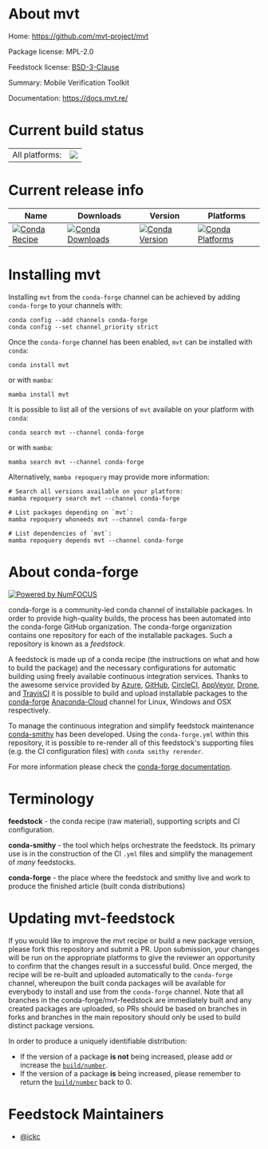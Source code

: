About mvt
=========

Home: https://github.com/mvt-project/mvt

Package license: MPL-2.0

Feedstock license: [BSD-3-Clause](https://github.com/conda-forge/mvt-feedstock/blob/main/LICENSE.txt)

Summary: Mobile Verification Toolkit

Documentation: https://docs.mvt.re/

Current build status
====================


<table><tr><td>All platforms:</td>
    <td>
      <a href="https://dev.azure.com/conda-forge/feedstock-builds/_build/latest?definitionId=14056&branchName=main">
        <img src="https://dev.azure.com/conda-forge/feedstock-builds/_apis/build/status/mvt-feedstock?branchName=main">
      </a>
    </td>
  </tr>
</table>

Current release info
====================

| Name | Downloads | Version | Platforms |
| --- | --- | --- | --- |
| [![Conda Recipe](https://img.shields.io/badge/recipe-mvt-green.svg)](https://anaconda.org/conda-forge/mvt) | [![Conda Downloads](https://img.shields.io/conda/dn/conda-forge/mvt.svg)](https://anaconda.org/conda-forge/mvt) | [![Conda Version](https://img.shields.io/conda/vn/conda-forge/mvt.svg)](https://anaconda.org/conda-forge/mvt) | [![Conda Platforms](https://img.shields.io/conda/pn/conda-forge/mvt.svg)](https://anaconda.org/conda-forge/mvt) |

Installing mvt
==============

Installing `mvt` from the `conda-forge` channel can be achieved by adding `conda-forge` to your channels with:

```
conda config --add channels conda-forge
conda config --set channel_priority strict
```

Once the `conda-forge` channel has been enabled, `mvt` can be installed with `conda`:

```
conda install mvt
```

or with `mamba`:

```
mamba install mvt
```

It is possible to list all of the versions of `mvt` available on your platform with `conda`:

```
conda search mvt --channel conda-forge
```

or with `mamba`:

```
mamba search mvt --channel conda-forge
```

Alternatively, `mamba repoquery` may provide more information:

```
# Search all versions available on your platform:
mamba repoquery search mvt --channel conda-forge

# List packages depending on `mvt`:
mamba repoquery whoneeds mvt --channel conda-forge

# List dependencies of `mvt`:
mamba repoquery depends mvt --channel conda-forge
```


About conda-forge
=================

[![Powered by
NumFOCUS](https://img.shields.io/badge/powered%20by-NumFOCUS-orange.svg?style=flat&colorA=E1523D&colorB=007D8A)](https://numfocus.org)

conda-forge is a community-led conda channel of installable packages.
In order to provide high-quality builds, the process has been automated into the
conda-forge GitHub organization. The conda-forge organization contains one repository
for each of the installable packages. Such a repository is known as a *feedstock*.

A feedstock is made up of a conda recipe (the instructions on what and how to build
the package) and the necessary configurations for automatic building using freely
available continuous integration services. Thanks to the awesome service provided by
[Azure](https://azure.microsoft.com/en-us/services/devops/), [GitHub](https://github.com/),
[CircleCI](https://circleci.com/), [AppVeyor](https://www.appveyor.com/),
[Drone](https://cloud.drone.io/welcome), and [TravisCI](https://travis-ci.com/)
it is possible to build and upload installable packages to the
[conda-forge](https://anaconda.org/conda-forge) [Anaconda-Cloud](https://anaconda.org/)
channel for Linux, Windows and OSX respectively.

To manage the continuous integration and simplify feedstock maintenance
[conda-smithy](https://github.com/conda-forge/conda-smithy) has been developed.
Using the ``conda-forge.yml`` within this repository, it is possible to re-render all of
this feedstock's supporting files (e.g. the CI configuration files) with ``conda smithy rerender``.

For more information please check the [conda-forge documentation](https://conda-forge.org/docs/).

Terminology
===========

**feedstock** - the conda recipe (raw material), supporting scripts and CI configuration.

**conda-smithy** - the tool which helps orchestrate the feedstock.
                   Its primary use is in the construction of the CI ``.yml`` files
                   and simplify the management of *many* feedstocks.

**conda-forge** - the place where the feedstock and smithy live and work to
                  produce the finished article (built conda distributions)


Updating mvt-feedstock
======================

If you would like to improve the mvt recipe or build a new
package version, please fork this repository and submit a PR. Upon submission,
your changes will be run on the appropriate platforms to give the reviewer an
opportunity to confirm that the changes result in a successful build. Once
merged, the recipe will be re-built and uploaded automatically to the
`conda-forge` channel, whereupon the built conda packages will be available for
everybody to install and use from the `conda-forge` channel.
Note that all branches in the conda-forge/mvt-feedstock are
immediately built and any created packages are uploaded, so PRs should be based
on branches in forks and branches in the main repository should only be used to
build distinct package versions.

In order to produce a uniquely identifiable distribution:
 * If the version of a package **is not** being increased, please add or increase
   the [``build/number``](https://docs.conda.io/projects/conda-build/en/latest/resources/define-metadata.html#build-number-and-string).
 * If the version of a package **is** being increased, please remember to return
   the [``build/number``](https://docs.conda.io/projects/conda-build/en/latest/resources/define-metadata.html#build-number-and-string)
   back to 0.

Feedstock Maintainers
=====================

* [@ickc](https://github.com/ickc/)

